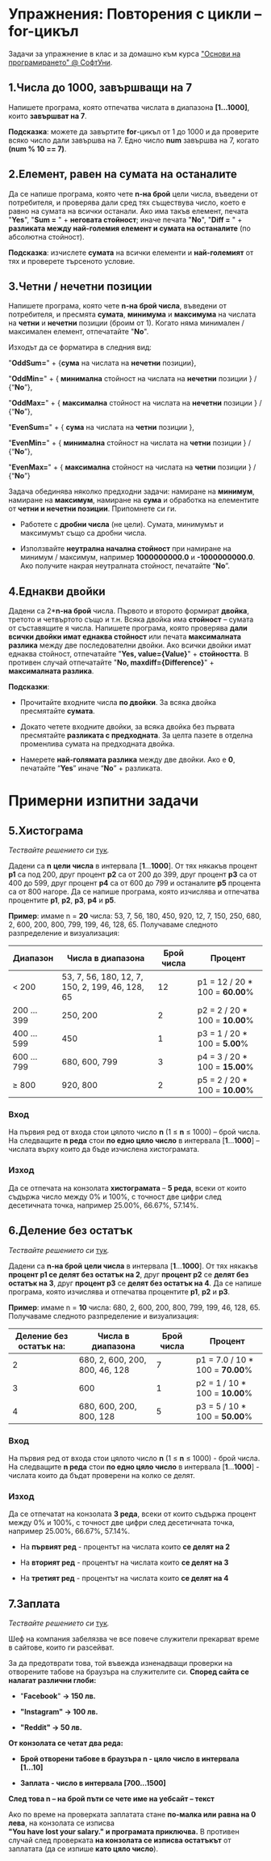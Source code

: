﻿Упражнения: Повторения с цикли – for-цикъл
==========================================

Задачи за упражнение в клас и за домашно към курса ["Основи на програмирането"
\@ СофтУни](https://softuni.bg/courses/programming-basics).

1.Числа до 1000, завършващи на 7
------------------------------

Напишете програма, която отпечатва числата в диапазона **[1…1000]**, които
**завършват на 7**.

**Подсказка**: можете да завъртите **for**-цикъл от 1 до 1000 и да проверите
всяко число дали завършва на 7. Едно число **num** завършва на 7, когато **(num
% 10 == 7)**.

2.Елемент, равен на сумата на останалите
---------------------------------------

Да се напише програма, която чете **n-на брой** цели числа, въведени от
потребителя, и проверява дали сред тях съществува число, което е равно на сумата
на всички останали. Ако има такъв елемент, печата "**Yes**", "**Sum =** " +
**неговата стойност**; иначе печата "**No**", "**Diff =** " + **разликата между
най-големия елемент и сумата на останалите** (по абсолютна стойност).

**Подсказка**: изчислете **сумата** на всички елементи и **най-големият** от тях
и проверете търсеното условие.

3.Четни / нечетни позиции
-----------------------

Напишете програма, която чете **n-на брой числа**, въведени от потребителя, и
пресмята **сумата**, **минимума** и **максимума** на числата на **четни** и
**нечетни** позиции (броим от 1). Когато няма минимален / максимален елемент,
отпечатайте "**No**".

Изходът да се форматира в следния вид:

"**OddSum=**" + {**сума** на числата на **нечетни** позиции},

"**OddMin=**" + { **минимална** стойност на числата на **нечетни** позиции } /
{“**No**”},

"**OddMax=**" + { **максимална** стойност на числата на **нечетни** позиции } /
{“**No**”},

"**EvenSum=**" + { **сума** на числата на **четни** позиции },

"**EvenMin=**" + { **минимална** стойност на числата на **четни** позиции } /
{“**No**”},

"**EvenMax=**" + { **максимална** стойност на числата на **четни** позиции } /
{“**No**”}

Задача обединява няколко предходни задачи: намиране на **минимум**, намиране на
**максимум**, намиране на **сума** и обработка на елементите от **четни и
нечетни позиции**. Припомнете си ги.

-   Работете с **дробни числа** (не цели). Сумата, минимумът и максимумът също
    са дробни числа.

-   Използвайте **неутрална начална стойност** при намиране на минимум /
    максимум, например **1000000000.0** и **-1000000000.0**. Ако получите накрая
    неутралната стойност, печатайте “**No**”.

4.Еднакви двойки
--------------

Дадени са 2\***n-на брой** числа. Първото и второто формират **двойка**, третото
и четвъртото също и т.н. Всяка двойка има **стойност** – сумата от съставящите я
числа. Напишете програма, която проверява **дали всички двойки имат еднаква
стойност** или печата **максималната разлика** между две последователни двойки.
Ако всички двойки имат еднаква стойност, отпечатайте "**Yes, value={Value}**" +
**стойността**. В противен случай отпечатайте "**No, maxdiff={Difference}**" +
**максималната разлика**.

**Подсказки**:

-   Прочитайте входните числа **по двойки**. За всяка двойка пресмятайте
    **сумата**.

-   Докато четете входните двойки, за всяка двойка без първата пресмятайте
    **разликата с предходната**. За целта пазете в отделна променлива сумата на
    предходната двойка.

-   Намерете **най-голямата разлика** между две двойки. Ако е **0**, печатайте
    “**Yes**” иначе “**No**” + разликата.

Примерни изпитни задачи
=======================

5.Хистограма
----------

*Тествайте решението си*
[тук](https://judge.softuni.bg/Contests/Compete/Index/1164#4)*.*

Дадени са **n** **цели числа** в интервала [**1**…**1000**]. От тях някакъв
процент **p1** са под 200, друг процент **p2** са от 200 до 399, друг процент
**p3** са от 400 до 599, друг процент **p4** са от 600 до 799 и останалите
**p5** процента са от 800 нагоре. Да се напише програма, която изчислява и
отпечатва процентите **p1**, **p2**, **p3**, **p4** и **p5**.

**Пример**: имаме n = **20** числа: 53, 7, 56, 180, 450, 920, 12, 7, 150, 250,
680, 2, 600, 200, 800, 799, 199, 46, 128, 65. Получаваме следното разпределение
и визуализация:

| **Диапазон** | **Числа в диапазона**                           | **Брой числа** | **Процент**                      |
|--------------|-------------------------------------------------|----------------|----------------------------------|
| \< 200       | 53, 7, 56, 180, 12, 7, 150, 2, 199, 46, 128, 65 | 12             | p1 = 12 / 20 \* 100 = **60.00**% |
| 200 … 399    | 250, 200                                        | 2              | p2 = 2 / 20 \* 100 = **10.00**%  |
| 400 … 599    | 450                                             | 1              | p3 = 1 / 20 \* 100 = **5.00**%   |
| 600 … 799    | 680, 600, 799                                   | 3              | p4 = 3 / 20 \* 100 = **15.00**%  |
| ≥ 800        | 920, 800                                        | 2              | p5 = 2 / 20 \* 100 = **10.00**%  |

### Вход

На първия ред от входа стои цялото число **n** (1 ≤ **n** ≤ 1000) – брой числа.
На следващите **n реда** стои **по едно цяло число** в интервала
[**1**…**1000**] – числата върху които да бъде изчислена хистограмата.

### Изход

Да се отпечата на конзолата **хистограмата** – **5 реда**, всеки от които
съдържа число между 0% и 100%, с точност две цифри след десетичната точка,
например 25.00%, 66.67%, 57.14%.

6.Деление без остатък
-------------------

*Тествайте решението си*
[тук](https://judge.softuni.bg/Contests/Compete/Index/1164#5)*.*

Дадени са **n-на брой** **цели числа** в интервала [**1**…**1000**]. От тях
някакъв **процент p1 се делят без остатък на 2**, друг **процент p2** се **делят
без остатък на 3**, друг **процент p3** се **делят без остатък на 4**. Да се
напише програма, която изчислява и отпечатва процентите **p1**, **p2** и **p3**.

**Пример**: имаме n = **10** числа: 680, 2, 600, 200, 800, 799, 199, 46, 128,
65. Получаваме следното разпределение и визуализация:

| **Деление без остатък на:** | **Числа в диапазона**          | **Брой числа** | **Процент**                       |
|-----------------------------|--------------------------------|----------------|-----------------------------------|
| 2                           | 680, 2, 600, 200, 800, 46, 128 | 7              | p1 = 7.0 / 10 \* 100 = **70.00**% |
| 3                           | 600                            | 1              | p2 = 1 / 10 \* 100 = **10.00**%   |
| 4                           | 680, 600, 200, 800, 128        | 5              | p3 = 5 / 10 \* 100 = **50.00**%   |

### Вход

На първия ред от входа стои цялото число **n** (1 ≤ **n** ≤ 1000) - брой числа.
На следващите **n реда** стои **по едно цяло число** в интервала
[**1**…**1000**] - числата които да бъдат проверени на колко се делят.

### Изход

Да се отпечатат на конзолата **3 реда**, всеки от които съдържа процент между 0%
и 100%, с точност две цифри след десетичната точка, например 25.00%, 66.67%,
57.14%.

-   На **първият ред** - процентът на числата които **се делят на 2**

-   На **вторият ред** - процентът на числата които **се делят на 3**

-   На **третият ред** - процентът на числата които **се делят на 4**

7.Заплата
-------

*Тествайте решението си*
[тук](https://judge.softuni.bg/Contests/Compete/Index/1164#6)*.*

Шеф на компания забелязва че все повече служители прекарват време в сайтове,
които ги разсейват.

За да предотврати това, той въвежда изненадващи проверки на отворените табове на
браузъра на служителите си. **Според сайта се налагат различни глоби:**

-   "**Facebook**" **-\> 150 лв.**

-   **"Instagram" -\> 100 лв.**

-   **"Reddit" -\> 50 лв.**

**От конзолата се четат два реда:**

-   **Брой отворени табове в браузъра n - цяло число в интервала [1...10]**

-   **Заплата - число в интервала [700...1500]**

**След това n – на брой пъти се чете име на уебсайт – текст**

Ако по време на проверката заплатата стане **по-малка или равна на 0 лева**, на
конзолата се изписва  
**"You have lost your salary." и програмата приключва.** В противен случай след
проверката **на конзолата се изписва остатъкът** от заплатата (да се изпише
**като цяло число**).
